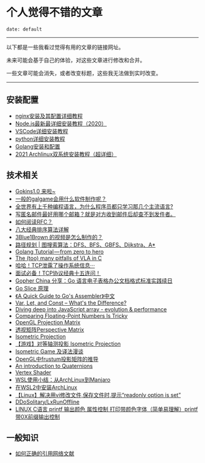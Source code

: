 # 个人觉得不错的文章

`date: default`

---

以下都是一些我看过觉得有用的文章的链接网址。

未来可能会基于自己的体验，对这些文章进行修改和合并。

一些文章可能会消失，或者改变标题，这些我无法做到实时改变。

<!--more-->

---

## 安装配置

- [nginx安装及其配置详细教程](https://www.cnblogs.com/lywJ/p/10710361.html)
- [Node.js最新最详细安装教程（2020）](https://blog.csdn.net/Small_Yogurt/article/details/104968169)
- [VSCode详细安装教程](https://zhuanlan.zhihu.com/p/264785441)
- [python详细安装教程](https://zhuanlan.zhihu.com/p/104502997)
- [Golang安装和配置](https://zhuanlan.zhihu.com/p/82615237)
- [2021 Archlinux双系统安装教程（超详细）](https://zhuanlan.zhihu.com/p/138951848)

## 技术相关

- [Gokins1.0 来啦~](https://zhuanlan.zhihu.com/p/391021123)
- [一般的galgame会用什么软件制作呢？](https://www.zhihu.com/question/267683857/answer/335484161)
- [全世界有上千种编程语言，为什么程序员都只学习那几个主流语言?](https://www.zhihu.com/question/340317602/answer/908473434)
- [写匿名邮件最好用哪个邮箱？就是对方收到邮件后却查不到发件者。](https://www.zhihu.com/question/23418181/answer/56106667)
- [如何阅读RFC？](https://zhuanlan.zhihu.com/p/44635072)
- [八大经典排序算法详解](https://zhuanlan.zhihu.com/p/335048580)
- [3Blue1Brown 的视频是怎么制作的？](https://www.zhihu.com/question/57357012/answer/723888621)
- [路径规划 | 图搜索算法：DFS、BFS、GBFS、Dijkstra、A*](https://zhuanlan.zhihu.com/p/346666812)
- [Golang Tutorial — from zero to hero](https://milapneupane.com.np/2019/07/06/learning-golang-from-zero-to-hero/)
- [The (too) many pitfalls of VLA in C](https://blog.joren.ga/programming/vla-bad)
- [哈哈！TCP泄露了操作系统信息···](https://zhuanlan.zhihu.com/p/394968623)
- [面试必备！TCP协议经典十五连问！](https://zhuanlan.zhihu.com/p/388704023)
- [Gopher China 分享：Go 语言电子表格办公文档格式标准实践续日](https://zhuanlan.zhihu.com/p/392806711)
- [Go Slice 原理](https://zhuanlan.zhihu.com/p/392563871)
- [《A Quick Guide to Go's Assembler》中文](https://zhuanlan.zhihu.com/p/392479706)
- [Var, Let, and Const – What's the Difference?](https://www.freecodecamp.org/news/var-let-and-const-whats-the-difference/)
- [Diving deep into JavaScript array - evolution & performance](https://www.voidcanvas.com/javascript-array-evolution-performance/)
- [Comparing Floating-Point Numbers Is Tricky](https://bitbashing.io/comparing-floats.html)
- [OpenGL Projection Matrix](https://www.songho.ca/opengl/gl_projectionmatrix.html)
- [透视矩阵Perspective Matrix](https://zymin.cn/arcticle/Perspective-Matrix)
- [Isometric Projection](http://www.gandraxa.com/isometric_projection.xml)
- [【游戏】对等轴测投影 Isometric Projection](https://www.cnblogs.com/kingime/p/3681690.html)
- [Isometric Game 及译法漫谈](https://www.cnblogs.com/turingbooks/archive/2011/12/26/2301890.html)
- [OpenGL中frustum投影矩阵的推导](https://blog.csdn.net/tanmx219/article/details/81407264)
- [An introduction to Quaternions](https://gabormakesgames.com/quaternions.html)
- [Vertex Shader](https://blog.csdn.net/qq_44884706/article/details/89397729)
- [WSL使用小结：从ArchLinux到Manjaro](https://www.cnblogs.com/wurui1994/p/7839777.html)
- [在WSL2中安装ArchLinux](https://zhuanlan.zhihu.com/p/266585727)
- [【Linux】解决用vi修改文件,保存文件时,提示“readonly option is set”](https://www.cnblogs.com/theWinter/p/10640670.html)
- [DDoSolitary/LxRunOffline](https://github.com/DDoSolitary/LxRunOffline)
- [LINUX C语言 printf 输出颜色 属性控制 打印带颜色字体（简单易理解）printf带0X前缀输出控制](https://blog.csdn.net/qq_41673920/article/details/80334557)

## 一般知识

- [如何正确的引用网络文献](https://zhuanlan.zhihu.com/p/336771925)
